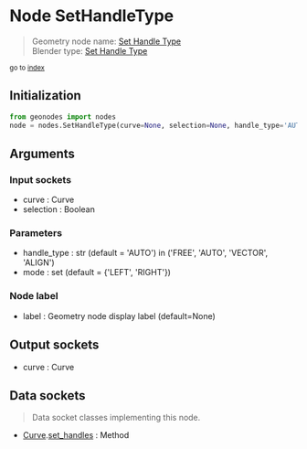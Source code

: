 
# Node SetHandleType

> Geometry node name: [Set Handle Type](https://docs.blender.org/manual/en/latest/modeling/geometry_nodes/material/set_handle_type.html)<br>
  Blender type: [Set Handle Type](https://docs.blender.org/api/current/bpy.types.GeometryNodeCurveSetHandles.html)
  
<sub>go to [index](/docs/index.md)</sub>

## Initialization

```python
from geonodes import nodes
node = nodes.SetHandleType(curve=None, selection=None, handle_type='AUTO', mode={'LEFT', 'RIGHT'}, label=None)
```



## Arguments


### Input sockets

- curve : Curve
- selection : Boolean

### Parameters

- handle_type : str (default = 'AUTO') in ('FREE', 'AUTO', 'VECTOR', 'ALIGN')
- mode : set (default = {'LEFT', 'RIGHT'})

### Node label

- label : Geometry node display label (default=None)

## Output sockets

- curve : Curve

## Data sockets

> Data socket classes implementing this node.
  
  
- [Curve](/docs/sockets/Curve.md).[set_handles](/docs/sockets/Curve.md#set_handles) : Method
  
